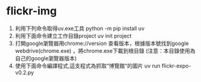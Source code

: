 # flickr-img

1. 利用下列命令取得uv.exe工具
  python -m pip install uv
2. 利用下面命令建立工作目錄project
  uv init project
3. 打開google瀏覽器用chrome://version 查看版本，根據版本號找到google webdrive(chrome.exe)
，將chrome.exe下載到根目錄 (注意：本目錄使用為自己的google瀏覽器版本)
4. 使用下面命令編譯程式,這支程式為抓取“博覽館“的圖片
uv run flickr-expo-v0.2.py

